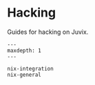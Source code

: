 # Hacking

Guides for hacking on Juvix.

```{toctree}
---
maxdepth: 1
---

nix-integration
nix-general
```
